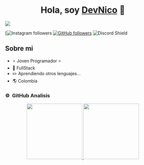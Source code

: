 <div align="center">
<h1 align="center">Hola, soy <a href="[https://n1colast0rres.github.io/Portafolio/]">DevNico</a> 👋</h1>
</div>
<img src="https://imgur.com/a/zQeeUSh.png">

[![Instagram followers](https://www.instagram.com/nico_tmrx_?igsh=MWs2eGtkNHZreHQ4ag%3D%3D&utm_source=qr)
[![GitHub followers](https://img.shields.io/github/followers/arisguimera?style=social)](https://github.com/ArisGuimera)
![Discord Shield](https://discordapp.com/api/guilds/807719549075980308/widget.png?style=shield)

## Sobre mi

- ⭐ Joven Programador ⭐ 
- 📲 FullStack
- ✏️ Aprendiendo otros lenguajes...
- 🌎 Colombia


### ⚙️ &nbsp;GitHub Analisis

<p align="center">
<a href="https://github.com/ArisGuimera">
  <img height="180em" src="https://github-readme-stats-eight-theta.vercel.app/api?username=ArisGuimera&show_icons=true&theme=algolia&include_all_commits=true&count_private=true"/>
  <img height="180em" src="https://github-readme-stats-eight-theta.vercel.app/api/top-langs/?username=ArisGuimera&layout=compact&langs_count=8&theme=algolia"/>
</a>
</p>
